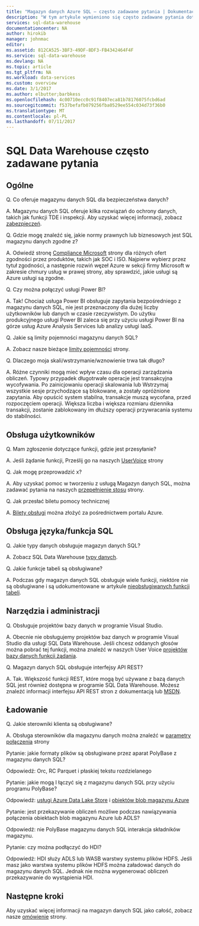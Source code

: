 ```yaml
---
title: "Magazyn danych Azure SQL — często zadawane pytania | Dokumentacja firmy Microsoft"
description: "W tym artykule wymieniono się często zadawane pytania dotyczące usługi Azure SQL Data Warehouse z klientów i deweloperów"
services: sql-data-warehouse
documentationcenter: NA
author: hirokib
manager: johnmac
editor: 
ms.assetid: 812CA525-3BF3-49DF-8DF3-FB4342464F4F
ms.service: sql-data-warehouse
ms.devlang: NA
ms.topic: article
ms.tgt_pltfrm: NA
ms.workload: data-services
ms.custom: overview
ms.date: 3/1/2017
ms.author: elbutter;barbkess
ms.openlocfilehash: 4c00710ecc0c91f8407eca81b78176075fcbd6ad
ms.sourcegitcommit: f537befafb079256fba0529ee554c034d73f36b0
ms.translationtype: MT
ms.contentlocale: pl-PL
ms.lasthandoff: 07/11/2017
---
```

# <a name="sql-data-warehouse-frequently-asked-questions"></a>SQL Data Warehouse często zadawane pytania

## <a name="general"></a>Ogólne

Q. Co oferuje magazynu danych SQL dla bezpieczeństwa danych?

A. Magazynu danych SQL oferuje kilka rozwiązań do ochrony danych, takich jak funkcji TDE i inspekcji. Aby uzyskać więcej informacji, zobacz [zabezpieczeń].

Q. Gdzie mogę znaleźć się, jakie normy prawnych lub biznesowych jest SQL magazynu danych zgodne z?

A. Odwiedź stronę [Compliance Microsoft] strony dla różnych ofert zgodności przez produktów, takich jak SOC i ISO. Najpierw wybierz przez tytuł zgodności, a następnie rozwiń węzeł Azure w sekcji firmy Microsoft w zakresie chmury usług w prawej strony, aby sprawdzić, jakie usługi są Azure usługi są zgodne.

Q. Czy można połączyć usługi Power BI?

A. Tak! Chociaż usługa Power BI obsługuje zapytania bezpośredniego z magazynu danych SQL, nie jest przeznaczony dla dużej liczby użytkowników lub danych w czasie rzeczywistym. Do użytku produkcyjnego usługi Power BI zaleca się przy użyciu usługi Power BI na górze usług Azure Analysis Services lub analizy usługi IaaS. 

Q. Jakie są limity pojemności magazynu danych SQL?

A. Zobacz nasze bieżące [limity pojemności] strony. 

Q. Dlaczego moja skali/wstrzymanie/wznowienie trwa tak długo?

A. Różne czynniki mogą mieć wpływ czasu dla operacji zarządzania obliczeń. Typowy przypadek długotrwałe operacje jest transakcyjna wycofywania. Po zainicjowaniu operacji skalowania lub Wstrzymaj wszystkie sesje przychodzące są blokowane, a zostały opróżnione zapytania. Aby opuścić system stabilna, transakcje muszą wycofana, przed rozpoczęciem operacji. Większa liczba i większa rozmiaru dziennika transakcji, zostanie zablokowany im dłuższy operacji przywracania systemu do stabilności.

## <a name="user-support"></a>Obsługa użytkowników

Q. Mam zgłoszenie dotyczące funkcji, gdzie jest przesyłanie?

A. Jeśli żądanie funkcji, Prześlij go na naszych [UserVoice] strony

Q. Jak mogę przeprowadzić x?

A. Aby uzyskać pomoc w tworzeniu z usługą Magazyn danych SQL, można zadawać pytania na naszych [przepełnienie stosu] strony. 

Q. Jak przesłać biletu pomocy technicznej

A. [Bilety obsługi] można złożyć za pośrednictwem portalu Azure.

## <a name="sql-languagefeature-support"></a>Obsługa języka/funkcja SQL 

Q. Jakie typy danych obsługuje magazyn danych SQL?

A. Zobacz SQL Data Warehouse [typy danych].

Q. Jakie funkcje tabeli są obsługiwane?

A. Podczas gdy magazyn danych SQL obsługuje wiele funkcji, niektóre nie są obsługiwane i są udokumentowane w artykule [nieobsługiwanych funkcji tabeli].

## <a name="tooling-and-administration"></a>Narzędzia i administracji

Q. Obsługuje projektów bazy danych w programie Visual Studio.

A. Obecnie nie obsługujemy projektów baz danych w programie Visual Studio dla usługi SQL Data Warehouse. Jeśli chcesz oddanych głosów można pobrać tej funkcji, można znaleźć w naszych User Voice [projektów bazy danych funkcji żądania].

Q. Magazyn danych SQL obsługuje interfejsy API REST?

A. Tak. Większość funkcji REST, które mogą być używane z bazą danych SQL jest również dostępna w programie SQL Data Warehouse. Możesz znaleźć informacji interfejsu API REST stron z dokumentacją lub [MSDN].


## <a name="loading"></a>Ładowanie

Q. Jakie sterowniki klienta są obsługiwane?

A. Obsługa sterowników dla magazynu danych można znaleźć w [parametry połączenia] strony

Pytanie: jakie formaty plików są obsługiwane przez aparat PolyBase z magazynu danych SQL?

Odpowiedź: Orc, RC Parquet i płaskiej tekstu rozdzielanego

Pytanie: jakie mogą I łączyć się z magazynu danych SQL przy użyciu programu PolyBase? 

Odpowiedź: [usługi Azure Data Lake Store] i [obiektów blob magazynu Azure]

Pytanie: jest przekazywanie obliczeń możliwe podczas nawiązywania połączenia obiektach blob magazynu Azure lub ADLS? 

Odpowiedź: nie PolyBase magazynu danych SQL interakcja składników magazynu. 

Pytanie: czy można podłączyć do HDI?

Odpowiedź: HDI służy ADLS lub WASB warstwy systemu plików HDFS. Jeśli masz jako warstwa systemu plików HDFS można załadować danych do magazynu danych SQL. Jednak nie można wygenerować obliczeń przekazywanie do wystąpienia HDI. 

## <a name="next-steps"></a>Następne kroki
Aby uzyskać więcej informacji na magazyn danych SQL jako całość, zobacz nasze [omówienie] strony.


<!-- Article references -->
[UserVoice]: https://feedback.azure.com/forums/307516-sql-data-warehouse
[parametry połączenia]: ./sql-data-warehouse-connection-strings.md
[przepełnienie stosu]: http://stackoverflow.com/questions/tagged/azure-sqldw
[Bilety obsługi]: ./sql-data-warehouse-get-started-create-support-ticket.md
[zabezpieczeń]: ./sql-data-warehouse-overview-manage-security.md
[Compliance Microsoft]: https://www.microsoft.com/en-us/trustcenter/compliance/complianceofferings
[limity pojemności]: ./sql-data-warehouse-service-capacity-limits.md
[typy danych]: ./sql-data-warehouse-tables-data-types.md
[nieobsługiwanych funkcji tabeli]: ./sql-data-warehouse-tables-overview.md#unsupported-table-features
[usługi Azure Data Lake Store]: ./sql-data-warehouse-load-from-azure-data-lake-store.md
[obiektów blob magazynu Azure]: ./sql-data-warehouse-load-from-azure-blob-storage-with-polybase.md
[projektów bazy danych funkcji żądania]: https://feedback.azure.com/forums/307516-sql-data-warehouse/suggestions/13313247-database-project-from-visual-studio-to-support-azu
[MSDN]: https://msdn.microsoft.com/en-us/library/azure/mt163685.aspx
[omówienie]: ./sql-data-warehouse-overview-faq.md